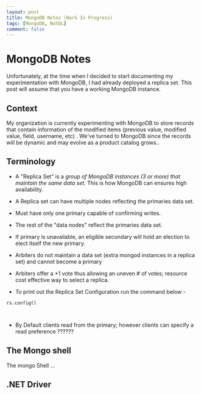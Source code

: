```yaml
---
layout: post
title: MongoDB Notes (Work In Progress)
tags: [MongoDB, NoSQL]
comment: false
---
```


# MongoDB Notes

Unfortunately, at the time when I decided to start documenting my experimentation with MongoDB, I had already deployed a replica set. This post will assume that you have a working MongoDB instance.

## Context
My organization is currently experimenting with MongoDB to store records that contain information of the modified items (previous value, modified value, field, username, etc) . We've turned to MongoDB since the records will be dynamic and may evolve as a product catalog grows..  

## Terminology 

* A "Replica Set" is a _group of MongoDB instances (3 or more) that maintain the same data set_. This is how MongoDB can ensures high availability. 
* A Replica set can have multiple nodes reflecting the primaries data set.
* Must have only one primary capable of confirming writes. 
* The rest of the "data nodes" reflect the primaries data set.
* If primary is unavailable, an eligible secondary will hold an election to elect itself the new primary.
* Arbiters do not maintain a data set (extra mongod instances in a replica set) and cannot become a primary
* Arbiters offer a +1 vote thus allowing an uneven # of votes; resource cost effective way to select a replica.

* To print out the Replica Set Configuration run the command below - 

`rs.config()`

```


```


* By Default clients read from the primary; however clients can specify a read preference ??????

## The Mongo shell
The mongo Shell ...

## .NET Driver